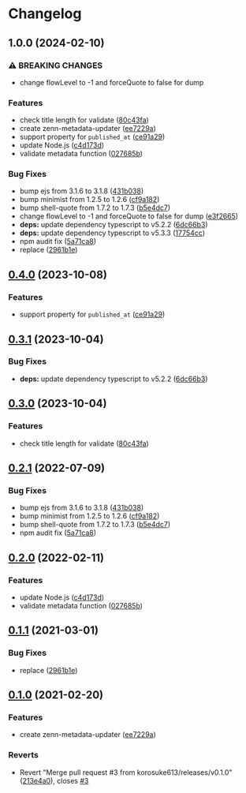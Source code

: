 # Changelog

## 1.0.0 (2024-02-10)


### ⚠ BREAKING CHANGES

* change flowLevel to -1 and forceQuote to false for dump

### Features

* check title length for validate ([80c43fa](https://github.com/korosuke613/zenn-metadata-updater/commit/80c43fa15458a920b4c3f8e65fe27063c2a16dca))
* create zenn-metadata-updater ([ee7229a](https://github.com/korosuke613/zenn-metadata-updater/commit/ee7229adb429beab300bb73c877229fce3cb5a51))
* support property for `published_at` ([ce91a29](https://github.com/korosuke613/zenn-metadata-updater/commit/ce91a2985a0f31808d3b23a415226bc27593f782))
* update Node.js ([c4d173d](https://github.com/korosuke613/zenn-metadata-updater/commit/c4d173db5740832d0ac49fd4a685b4a13110fd2f))
* validate metadata function ([027685b](https://github.com/korosuke613/zenn-metadata-updater/commit/027685bd2bdec66a52bc9641ca463d5a6797faa0))


### Bug Fixes

* bump ejs from 3.1.6 to 3.1.8 ([431b038](https://github.com/korosuke613/zenn-metadata-updater/commit/431b038e4e416edd8014f37817c771e34998fcc2))
* bump minimist from 1.2.5 to 1.2.6 ([cf9a182](https://github.com/korosuke613/zenn-metadata-updater/commit/cf9a1820307fd708c37d1d3d80571e6523a899ee))
* bump shell-quote from 1.7.2 to 1.7.3 ([b5e4dc7](https://github.com/korosuke613/zenn-metadata-updater/commit/b5e4dc75c52dead1b448f7827a387f0c875df0bc))
* change flowLevel to -1 and forceQuote to false for dump ([e3f2665](https://github.com/korosuke613/zenn-metadata-updater/commit/e3f2665ef4693d92adc12cd065dab0530c07848d))
* **deps:** update dependency typescript to v5.2.2 ([6dc66b3](https://github.com/korosuke613/zenn-metadata-updater/commit/6dc66b33488ed519b0b79912f48ce294f54a53e6))
* **deps:** update dependency typescript to v5.3.3 ([17754cc](https://github.com/korosuke613/zenn-metadata-updater/commit/17754cc099cbacaa18e893ddfd7f0e2ec8a2f33c))
* npm audit fix ([5a71ca8](https://github.com/korosuke613/zenn-metadata-updater/commit/5a71ca821dd61c56867e4db037f1fb8aa5072ea8))
* replace ([2961b1e](https://github.com/korosuke613/zenn-metadata-updater/commit/2961b1ea1e72d59b009a7786087fe0c8b0a6195a))

## [0.4.0](https://github.com/korosuke613/zenn-metadata-updater/compare/v0.3.1...v0.4.0) (2023-10-08)


### Features

* support property for `published_at` ([ce91a29](https://github.com/korosuke613/zenn-metadata-updater/commit/ce91a2985a0f31808d3b23a415226bc27593f782))

## [0.3.1](https://github.com/korosuke613/zenn-metadata-updater/compare/v0.3.0...v0.3.1) (2023-10-04)


### Bug Fixes

* **deps:** update dependency typescript to v5.2.2 ([6dc66b3](https://github.com/korosuke613/zenn-metadata-updater/commit/6dc66b33488ed519b0b79912f48ce294f54a53e6))

## [0.3.0](https://github.com/korosuke613/zenn-metadata-updater/compare/v0.2.1...v0.3.0) (2023-10-04)


### Features

* check title length for validate ([80c43fa](https://github.com/korosuke613/zenn-metadata-updater/commit/80c43fa15458a920b4c3f8e65fe27063c2a16dca))

## [0.2.1](https://github.com/korosuke613/zenn-metadata-updater/compare/v0.2.0...v0.2.1) (2022-07-09)


### Bug Fixes

* bump ejs from 3.1.6 to 3.1.8 ([431b038](https://github.com/korosuke613/zenn-metadata-updater/commit/431b038e4e416edd8014f37817c771e34998fcc2))
* bump minimist from 1.2.5 to 1.2.6 ([cf9a182](https://github.com/korosuke613/zenn-metadata-updater/commit/cf9a1820307fd708c37d1d3d80571e6523a899ee))
* bump shell-quote from 1.7.2 to 1.7.3 ([b5e4dc7](https://github.com/korosuke613/zenn-metadata-updater/commit/b5e4dc75c52dead1b448f7827a387f0c875df0bc))
* npm audit fix ([5a71ca8](https://github.com/korosuke613/zenn-metadata-updater/commit/5a71ca821dd61c56867e4db037f1fb8aa5072ea8))

## [0.2.0](https://github.com/korosuke613/zenn-metadata-updater/compare/v0.1.1...v0.2.0) (2022-02-11)


### Features

* update Node.js ([c4d173d](https://github.com/korosuke613/zenn-metadata-updater/commit/c4d173db5740832d0ac49fd4a685b4a13110fd2f))
* validate metadata function ([027685b](https://github.com/korosuke613/zenn-metadata-updater/commit/027685bd2bdec66a52bc9641ca463d5a6797faa0))



## [0.1.1](https://github.com/korosuke613/zenn-metadata-updater/compare/v0.1.0...v0.1.1) (2021-03-01)


### Bug Fixes

* replace ([2961b1e](https://github.com/korosuke613/zenn-metadata-updater/commit/2961b1ea1e72d59b009a7786087fe0c8b0a6195a))



## [0.1.0](https://github.com/korosuke613/zenn-metadata-updater/compare/v0.0.0...v0.1.0) (2021-02-20)


### Features

* create zenn-metadata-updater ([ee7229a](https://github.com/korosuke613/zenn-metadata-updater/commit/ee7229adb429beab300bb73c877229fce3cb5a51))


### Reverts

* Revert "Merge pull request #3 from korosuke613/releases/v0.1.0" ([213e4a0](https://github.com/korosuke613/zenn-metadata-updater/commit/213e4a0f62a845121b004f3b86277bafee731a7a)), closes [#3](https://github.com/korosuke613/zenn-metadata-updater/issues/3)
